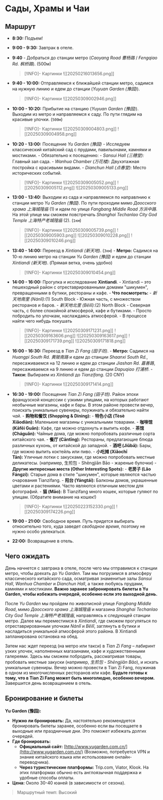 # Сады, Храмы и Чаи

## Маршрут

- **8:30:** Подъем!

- **9:00 - 9:30:** Завтрак в отеле.

- **9:40** - Добраться до станции метро (_Caoyang Road 曹杨路_ / _Fengqiao Rd. 枫桥路_). (500м)

  > [!INFO]- Картинки
  > ![[20250216013656.png]]

- **9:40 - 10:00:** Отправляемся к ближайшей станции метро, садимся на нужную линию и едем до станции (_Yuyuan Garden (豫园)_).

  > [!INFO]- Картинки
  > ![[20250309002946.png]]

- **10:00 - 10:20:** Прибытие на станцию (_Yuyuan Garden (豫园)_). Выходим из метро и направляемся к саду. По пути глядим на красивые улочки. (`500м`)

  > [!INFO]- Картинки
  > ![[20250309004803.png]]
  > ![[20250309004958.png]]

- **10:20 - 13:00:** Посещение _Yu Garden (豫园)_ - Исследуем классический китайский сад с прудами, павильонами, камнями и мостиками. - Обязательно к посещению: - _Sansui Hall (三穗堂):_ Главный зал сада. - _Wanhua Chamber (万花楼):_ Двухэтажная постройка с красивыми видами. - _Dianchun Hall (点春堂):_ Место исторических событий.

  > [!INFO]- Картинки
  > ![[20250309005052.png]]
  > ![[20250309005112.png]]
  > ![[20250309005133.png]]

- **13:00 - 13:40:** Выходим из сада и направляемся по направлнию к станции метро _Yu Garden (豫园)_. По пути проходим мимо _Даосского храма 上海城隍庙_ (1) и идем по улице _Fangbang Middle Road 方浜中路_. На этой улице мы сможем повстречать _Shanghai Techanlao City God Temple 上海特产老城隍庙_ (2). (`1км`)

  > [!INFO]- Картинки
  > ![[20250309005739.png]]
  > ![[20250309005903.png]]
  > ![[20250309010228.png]]
  > ![[20250309010246.png]]

- **13:40 - 14:00:** Переезд в _Xintiandi (新天地)_. (`3км`) - **Метро:** Садимся на 10-ю линию метро на станции _Yu Garden (豫园)_ и едем до станции _Xintiandi (新天地)_. (Прямая ветка, очень удобно)

  > [!INFO]- Картинки
  > ![[20250309010454.png]]

- **14:00 - 16:00:** Прогулка и исследование **Xintiandi**. - Xintiandi – это пешеходный район с отреставрированными домами "шикумен", превращенными в бутики, рестораны и кафе. - **Что посмотреть:** - _新天地南里 (Nánlǐ):_(1) South Block - Южная часть, с множеством ресторанов и баров. - _新天地北里 (Běilǐ):_(2) North Block - Северная часть, с более спокойной атмосферой, кафе и бутиками. - Просто побродить по улочкам, наслаждаясь атмосферой. - В процессе найти чего нибудь покушать

  > [!INFO]- Картинки
  > ![[20250309171231.png]]
  > ![[20250309163606.png]]
  > ![[20250309163617.png]]
  > ![[20250309171739.png]]
  > ![[20250309171818.png]]

- **16:00 - 16:30:** Переезд в _Tian Zi Fang (田子坊)_. - **Метро:** Садимся на _Huangpi South Rd. 黄陂南路_ и едем до станции _Shaanxi South Rd._, пересаживаемся на 12 линию и едем до станции _Jiashan Rd. 嘉善路_, пересаживаемся на 9 линию и едем до станции _Dapuqiao 打浦桥_. - **Такси:** Выбираем из _Xintiandi_ до _Tianzifang_. (20 СNY)

  > [!INFO]- Картинки
  > ![[20250309171414.png]]

- **16:30 - 19:00:** Посещение _Tian Zi Fang (田子坊)_. Район эпохи французской концессии с узкими улицами, на которых работают необычные магазины, кафе и бары. В этом районе провести вечер, поискать уникальные сувениры, поужинать и обязательно найти _чай_. - **购物和餐饮 (Shopping & Dining):** - **特色小店 (Tèsè Xiǎodiàn):** Маленькие магазины с уникальными товарами. - **咖啡馆 (Kāfēi Guǎn):** Кафе, где можно отдохнуть и выпить кофе. - **茶馆 (Cháguǎn):** Чайные дома, где можно попробовать различные сорта китайского чая. - **餐厅 (Cāntīng):** Рестораны, предлагающие блюда различных кухонь, от китайской до западной. - **酒吧 (Jiǔbā):** Бары, где можно выпить коктейль или пиво. - **小吃摊 (Xiǎochī Tān):** Уличные лотки с закусками, где можно попробовать местные деликатесы. (например, 生煎包 - Shēngjiān Bāo - жареные булочки) - **Другие интересные места (Other Interesting Spots):** - **老房子 (Lǎo Fángzi):** Старые дома в стиле "шикумен", которые являются частью очарования Tianzifang. - **阳台 (Yángtái):** Балконы домов, украшенные цветами и растениями. Часто являются отличным местом для фотографий. - **猫 (Māo):** В Tianzifang много кошек, которые гуляют по улицам. (Обратите внимание на кошек!)
  > [!INFO]- Картинки
  > ![[20250223152330.png]]
  > ![[20250309174226.png]]
- **19:00 - 21:00:** Свободное время. Путь придется выбирать относительно того, куда заведет _свободное время_, поэтому не нужно особо увлекаться.

- **22:00:** Возвращение в отель.

## Чего ожидать

День начнется с завтрака в отеле, после чего мы отправимся к станции метро, чтобы доехать до _Yu Garden_. Там мы погрузимся в атмосферу классического китайского сада, осматривая знаменитые залы _Sansui Hall_, _Wanhua Chamber_ и _Dianchun Hall_, а также любуясь прудами, камнями и мостиками. **Важно заранее забронировать билеты в Yu Garden, чтобы избежать очередей, особенно если это выходной день.**

После _Yu Garden_ мы пройдем по живописной улице _Fangbang Middle Road_, мимо _Даосского храма 上海城隍庙_ и магазина _Shanghai Techanlao City God Temple 上海特产老城隍庙_, направляясь к следующей станции метро. Далее мы переместимся в _Xintiandi_, где сможем прогуляться по отреставрированным улочкам _Nánlǐ_ и _Běilǐ_, заглянуть в бутики и насладиться уникальной атмосферой этого района. В Xintiandi запланирована остановка на обед.

Затем нас ждет переезд (на метро или такси) в _Tian Zi Fang_ – лабиринт узких улочек, наполненных магазинами, кафе и художественными галереями. Здесь мы сможем побродить, рассматривая товары, пробовать местные закуски (например, _生煎包 - Shēngjiān Bāo_), и искать уникальные сувениры. Вечер можно провести в Tian Zi Fang, поужинав в одном из многочисленных ресторанов или кафе. **Будьте готовы к тому, что в Tian Zi Fang может быть многолюдно, особенно вечером.** Завершится день возвращением в отель.

## Бронирование и билеты

**Yu Garden (豫园):**

- **Нужно ли бронировать:** Да, настоятельно рекомендуется бронировать билеты заранее, особенно если вы посещаете в выходные или праздничные дни. Это поможет избежать долгих очередей.
- **Где бронировать:**
  - **Официальный сайт:** [http://www.yugarden.com.cn/](http://www.yugarden.com.cn/) (Возможно, потребуется VPN и знание китайского языка или использование онлайн-переводчика).
  - **Через туристические платформы:** Trip.com, Viator, Klook. На этих платформах обычно есть англоязычная поддержка и удобные способы оплаты.
- **Цена:** Около 30-40 юаней (в зависимости от сезона).

> Маршрутный темп: Высокий
